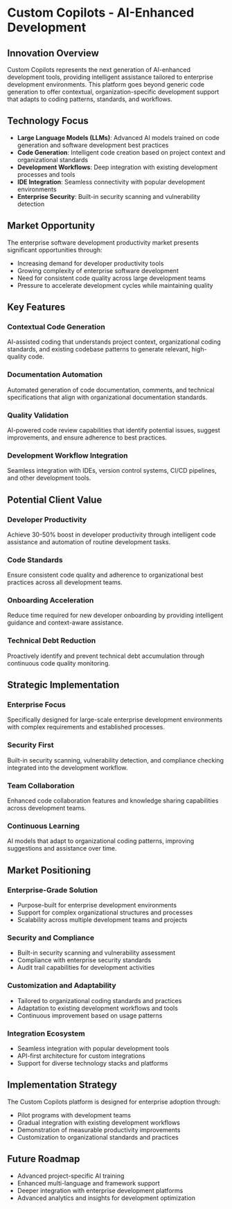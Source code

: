 # Custom Copilots - AI-Enhanced Development

## Innovation Overview

Custom Copilots represents the next generation of AI-enhanced development tools, providing intelligent assistance tailored to enterprise development environments. This platform goes beyond generic code generation to offer contextual, organization-specific development support that adapts to coding patterns, standards, and workflows.

## Technology Focus

- **Large Language Models (LLMs)**: Advanced AI models trained on code generation and software development best practices
- **Code Generation**: Intelligent code creation based on project context and organizational standards
- **Development Workflows**: Deep integration with existing development processes and tools
- **IDE Integration**: Seamless connectivity with popular development environments
- **Enterprise Security**: Built-in security scanning and vulnerability detection

## Market Opportunity

The enterprise software development productivity market presents significant opportunities through:
- Increasing demand for developer productivity tools
- Growing complexity of enterprise software development
- Need for consistent code quality across large development teams
- Pressure to accelerate development cycles while maintaining quality

## Key Features

### Contextual Code Generation
AI-assisted coding that understands project context, organizational coding standards, and existing codebase patterns to generate relevant, high-quality code.

### Documentation Automation
Automated generation of code documentation, comments, and technical specifications that align with organizational documentation standards.

### Quality Validation
AI-powered code review capabilities that identify potential issues, suggest improvements, and ensure adherence to best practices.

### Development Workflow Integration
Seamless integration with IDEs, version control systems, CI/CD pipelines, and other development tools.

## Potential Client Value

### Developer Productivity
Achieve 30-50% boost in developer productivity through intelligent code assistance and automation of routine development tasks.

### Code Standards
Ensure consistent code quality and adherence to organizational best practices across all development teams.

### Onboarding Acceleration
Reduce time required for new developer onboarding by providing intelligent guidance and context-aware assistance.

### Technical Debt Reduction
Proactively identify and prevent technical debt accumulation through continuous code quality monitoring.

## Strategic Implementation

### Enterprise Focus
Specifically designed for large-scale enterprise development environments with complex requirements and established processes.

### Security First
Built-in security scanning, vulnerability detection, and compliance checking integrated into the development workflow.

### Team Collaboration
Enhanced code collaboration features and knowledge sharing capabilities across development teams.

### Continuous Learning
AI models that adapt to organizational coding patterns, improving suggestions and assistance over time.

## Market Positioning

### Enterprise-Grade Solution
- Purpose-built for enterprise development environments
- Support for complex organizational structures and processes
- Scalability across multiple development teams and projects

### Security and Compliance
- Built-in security scanning and vulnerability assessment
- Compliance with enterprise security standards
- Audit trail capabilities for development activities

### Customization and Adaptability
- Tailored to organizational coding standards and practices
- Adaptation to existing development workflows and tools
- Continuous improvement based on usage patterns

### Integration Ecosystem
- Seamless integration with popular development tools
- API-first architecture for custom integrations
- Support for diverse technology stacks and platforms

## Implementation Strategy

The Custom Copilots platform is designed for enterprise adoption through:
- Pilot programs with development teams
- Gradual integration with existing development workflows
- Demonstration of measurable productivity improvements
- Customization to organizational standards and practices

## Future Roadmap

- Advanced project-specific AI training
- Enhanced multi-language and framework support
- Deeper integration with enterprise development platforms
- Advanced analytics and insights for development optimization